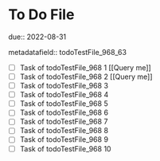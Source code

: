 # To Do File

due:: 2022-08-31

metadatafield:: todoTestFile_968_63

- [ ] Task of todoTestFile_968 1 [[Query me]]
- [ ] Task of todoTestFile_968 2 [[Query me]]
- [ ] Task of todoTestFile_968 3
- [ ] Task of todoTestFile_968 4
- [ ] Task of todoTestFile_968 5
- [ ] Task of todoTestFile_968 6
- [ ] Task of todoTestFile_968 7
- [ ] Task of todoTestFile_968 8
- [ ] Task of todoTestFile_968 9
- [ ] Task of todoTestFile_968 10